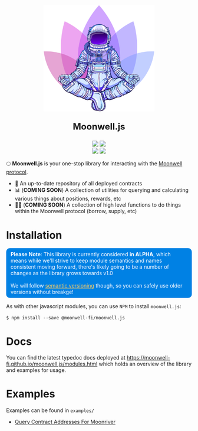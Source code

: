 <div align="center">
<p>
    <a href="https://moonwell.fi" target="_blank">
      <img alt="Moonwell Logo" src="media/spaceman.png" width="300" />
    </a>
</p>
<p style="font-size: 1.5rem; font-weight: bold">Moonwell.js</p>

<img src="https://img.shields.io/npm/v/@moonwell-fi/moonwell.js?label=Latest+NPM+Version" />
<img src="https://img.shields.io/github/package-json/v/moonwell-fi/moonwell.js?label=Master+Branch+Version" />

<br />

<img src="https://img.shields.io/bundlephobia/minzip/@moonwell-fi/moonwell.js" />
<img src="https://img.shields.io/github/last-commit/moonwell-fi/moonwell.js" />
</div>

🌕 **Moonwell.js** is your one-stop library for interacting with the [Moonwell protocol](https://moonwell.fi).

* 📝 An up-to-date repository of all deployed contracts
* 📊 (**COMING SOON**) A collection of utilities for querying and calculating various things about positions, rewards, etc
* 👩‍🚀 (**COMING SOON**) A collection of high level functions to do things within the Moonwell protocol (borrow, supply, etc)

# Installation

<p style="background: #0081E4; color: white; padding: 0.5rem 0.75rem; border-radius: 10px; border: none;">
    <span style="font-weight: bold">Please Note</span>: 
    This library is currently considered <span style="font-weight: bold">in ALPHA</span>, which means while we'll strive to keep module semantics and names consistent moving forward,
    there's likely going to be a number of changes as the library grows towards v1.0 
    <br><br>
    We will follow <a target="_blank" style="color: #FFCF60" href="https://semver.org/">semantic versioning</a> though, so you can safely use older versions without breakge! 
</p>

As with other javascript modules, you can use `NPM` to install `moonwell.js`:

```shell
$ npm install --save @moonwell-fi/moonwell.js
```

# Docs

You can find the latest typedoc docs deployed at https://moonwell-fi.github.io/moonwell.js/modules.html which holds an overview of the library and examples for usage.

# Examples

Examples can be found in `examples/`

- [Query Contract Addresses For Moonriver](examples/query-contracts/index.js)